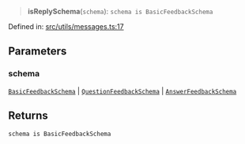 > **isReplySchema**(`schema`): `schema is BasicFeedbackSchema`

Defined in: [src/utils/messages.ts:17](https://github.com/bhavjitChauhan/khan-api/blob/67d30ab4498111952301bcaddbef9a132bf75105/src/utils/messages.ts#L17)

## Parameters

### schema

[`BasicFeedbackSchema`](api/interfaces%5CBasicFeedbackSchema.md) | [`QuestionFeedbackSchema`](api/interfaces%5CQuestionFeedbackSchema.md) | [`AnswerFeedbackSchema`](api/interfaces%5CAnswerFeedbackSchema.md)

## Returns

`schema is BasicFeedbackSchema`
